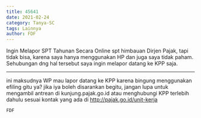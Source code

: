 ```yaml
---
title: 45641
date: 2021-02-24
category: Tanya-SC
tags: Lainnya
author: FDF
---
```


Ingin Melapor SPT Tahunan Secara Online spt himbauan Dirjen Pajak, tapi tidak bisa, karena saya hanya menggunakan HP dan juga saya tidak paham. Sehubungan dng hal tersebut saya ingin melapor datang ke KPP saja.

---

ini maksudnya WP mau lapor datang ke KPP karena bingung menggunakan efiling gitu ya? jika iya boleh disarankan begitu, jangan lupa untuk mengambil antrean di kunjung.pajak.go.id atau menghubungi KPP terlebih dahulu sesuai kontak yang ada di http://pajak.go.id/unit-kerja

`FDF`
